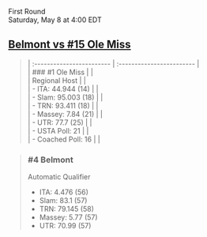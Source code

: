 First Round  
Saturday, May 8 at 4:00 EDT
## [Belmont vs #15 Ole Miss](https://www.ncaa.com/game/5833398) 

> | :------------------------ | :------------------------ |  
> | ### #1 Ole Miss           | |  
> | Regional Host             | |  
> | - ITA: 44.944 (14)        | |  
> | - Slam: 95.003 (18)       | |  
> | - TRN: 93.411 (18)        | |  
> | - Massey: 7.84 (21)       | |  
> | - UTR: 77.7 (25)          | |  
> | - USTA Poll: 21           | |  
> | - Coached Poll: 16        | |  

> ### #4 Belmont  
> Automatic Qualifier  
> - ITA: 4.476 (56)  
> - Slam: 83.1 (57)  
> - TRN: 79.145 (58)  
> - Massey: 5.77 (57)  
> - UTR: 70.99 (57)  